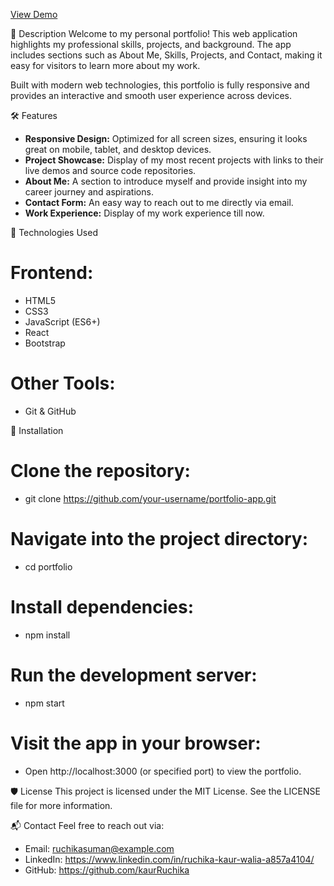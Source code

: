 <a href="https://kaurruchika.github.io/portfolio-2025">View Demo</a>

📌 Description
Welcome to my personal portfolio! This web application highlights my professional skills, projects, and background. The app includes sections such as About Me, Skills, Projects, and Contact, making it easy for visitors to learn more about my work.

Built with modern web technologies, this portfolio is fully responsive and provides an interactive and smooth user experience across devices.

🛠 Features
-   **Responsive Design:** Optimized for all screen sizes, ensuring it looks great on mobile, tablet, and desktop devices.
-   **Project Showcase:** Display of my most recent projects with links to their live demos and source code repositories.
-   **About Me:** A section to introduce myself and provide insight into my career journey and aspirations.
-   **Contact Form:** An easy way to reach out to me directly via email.
-   **Work Experience:** Display of my work experience till now.
  

🚀 Technologies Used
# Frontend:
- HTML5
- CSS3
- JavaScript (ES6+)
- React 
- Bootstrap

# Other Tools:
- Git & GitHub

🔧 Installation
# Clone the repository:
- git clone https://github.com/your-username/portfolio-app.git
  
# Navigate into the project directory:
- cd portfolio

# Install dependencies:
- npm install
  
# Run the development server:
- npm start

# Visit the app in your browser:
- Open http://localhost:3000 (or specified port) to view the portfolio.
  
🛡 License
This project is licensed under the MIT License. See the LICENSE file for more information.

📬 Contact
Feel free to reach out via:

-   Email:  ruchikasuman@example.com
-   LinkedIn: https://www.linkedin.com/in/ruchika-kaur-walia-a857a4104/
-   GitHub: https://github.com/kaurRuchika
